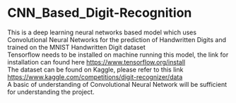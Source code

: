 # CNN_Based_Digit-Recognition
This is a deep learning neural networks based model which uses Convolutional Neural Networks for the prediction of Handwritten Digits and trained on the MNIST Handwritten Digit dataset <br>
Tensorflow needs to be installed on machine running this model, the link for installation can found here https://www.tensorflow.org/install <br>
The dataset can be found on Kaggle, please refer to this link https://www.kaggle.com/competitions/digit-recognizer/data<br>
A basic of understanding of Convolutional Neural Network will be sufficient for understanding the project.
